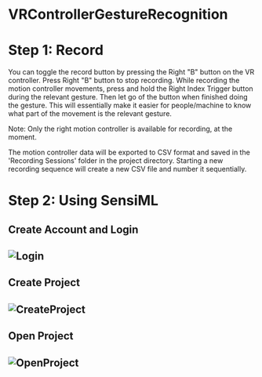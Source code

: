 # VRControllerGestureRecognition

<h1>Step 1: Record</h1>

You can toggle the record button by pressing the Right "B" button on the VR controller. Press Right "B" button to stop recording. 
While recording the motion controller movements, press and hold the Right Index Trigger button during the relevant gesture. Then let go of the button when finished doing the gesture. This will essentially make it easier for people/machine to know what part of the movement is the relevant gesture.

Note: Only the right motion controller is available for recording, at the moment.

The motion controller data will be exported to CSV format and saved in the 'Recording Sessions' folder in the project directory. Starting a new recording sequence will create a new CSV file and number it sequentially.

<h1>Step 2: Using SensiML</h1>

<h2>Create Account and Login<h2>

![Login](https://user-images.githubusercontent.com/57009810/233537680-2aed1840-1da4-46a8-ab29-c0afccc3dec4.png)

<h2>Create Project<h2>
  
![CreateProject](https://user-images.githubusercontent.com/57009810/233537700-65e06616-0207-49c7-9204-3616dfa8dfce.png)

<h2>Open Project<h2>
  
![OpenProject](https://user-images.githubusercontent.com/57009810/233537691-8087e8f6-f7a5-462f-bd57-76f14aefa882.png)
